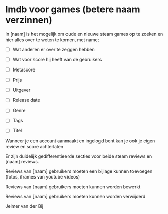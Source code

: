 # Imdb voor games (betere naam verzinnen)

In [naam] is het mogelijk om oude en nieuwe steam games op te zoeken en hier alles over te weten te komen, met name; 

- [ ] Wat anderen er over te zeggen hebben

- [ ] Wat voor score hij heeft van de gebruikers

- [ ] Metascore

- [ ] Prijs

- [ ] Uitgever

- [ ] Release date

- [ ] Genre

- [ ] Tags

- [ ] Titel

Wanneer je een account aanmaakt en ingelogd bent kan je ook je eigen review en score achterlaten

Er zijn duidelijk gedifferentieerde secties voor beide steam reviews en [naam] reviews.

Reviews van [naam] gebruikers moeten een bijlage kunnen toevoegen (fotos, iframes van youtube videos)

Reviews van [naam] gebruikers moeten kunnen worden bewerkt

Reviews van [naam] gebruikers moeten kunnen worden verwijderd

Jelmer van der Bij
